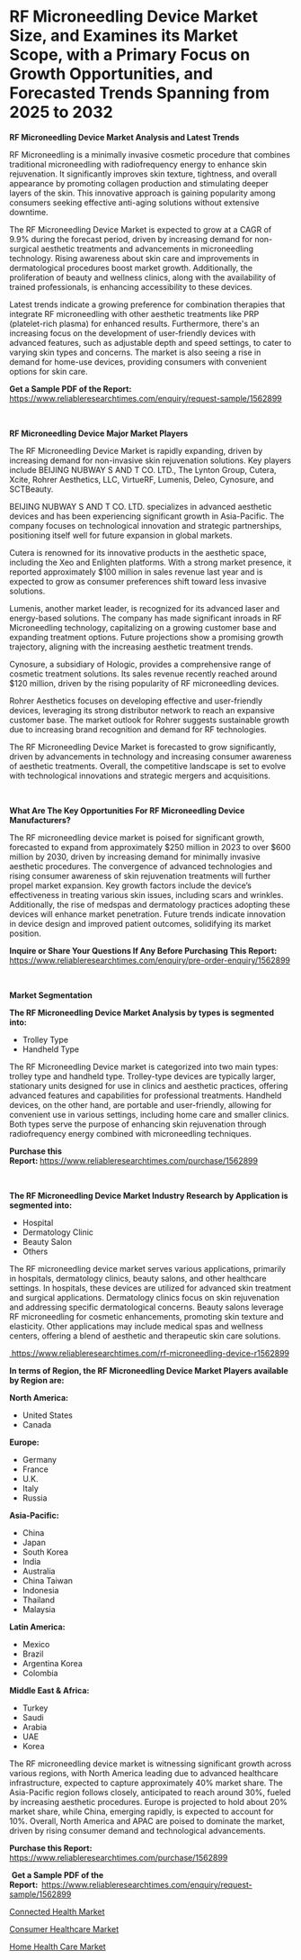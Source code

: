 <p><h1>RF Microneedling Device Market Size, and Examines its Market Scope, with a Primary Focus on Growth Opportunities, and Forecasted Trends Spanning from 2025 to 2032</h1></p><p><strong>RF Microneedling Device Market Analysis and Latest Trends</strong></p>
<p><p>RF Microneedling is a minimally invasive cosmetic procedure that combines traditional microneedling with radiofrequency energy to enhance skin rejuvenation. It significantly improves skin texture, tightness, and overall appearance by promoting collagen production and stimulating deeper layers of the skin. This innovative approach is gaining popularity among consumers seeking effective anti-aging solutions without extensive downtime.</p><p>The RF Microneedling Device Market is expected to grow at a CAGR of 9.9% during the forecast period, driven by increasing demand for non-surgical aesthetic treatments and advancements in microneedling technology. Rising awareness about skin care and improvements in dermatological procedures boost market growth. Additionally, the proliferation of beauty and wellness clinics, along with the availability of trained professionals, is enhancing accessibility to these devices.</p><p>Latest trends indicate a growing preference for combination therapies that integrate RF microneedling with other aesthetic treatments like PRP (platelet-rich plasma) for enhanced results. Furthermore, there's an increasing focus on the development of user-friendly devices with advanced features, such as adjustable depth and speed settings, to cater to varying skin types and concerns. The market is also seeing a rise in demand for home-use devices, providing consumers with convenient options for skin care.</p></p>
<p><strong>Get a Sample PDF of the Report:&nbsp;</strong> <a href="https://www.reliableresearchtimes.com/enquiry/request-sample/1562899?utm_campaign=2218&utm_medium=2&utm_source=Github&utm_content=ia&utm_term=03032025&utm_id=rf-microneedling-device">https://www.reliableresearchtimes.com/enquiry/request-sample/1562899</a></p>
<p>&nbsp;</p>
<p><strong>RF Microneedling Device Major Market Players</strong></p>
<p><p>The RF Microneedling Device Market is rapidly expanding, driven by increasing demand for non-invasive skin rejuvenation solutions. Key players include BEIJING NUBWAY S AND T CO. LTD., The Lynton Group, Cutera, Xcite, Rohrer Aesthetics, LLC, VirtueRF, Lumenis, Deleo, Cynosure, and SCTBeauty.</p><p>BEIJING NUBWAY S AND T CO. LTD. specializes in advanced aesthetic devices and has been experiencing significant growth in Asia-Pacific. The company focuses on technological innovation and strategic partnerships, positioning itself well for future expansion in global markets.</p><p>Cutera is renowned for its innovative products in the aesthetic space, including the Xeo and Enlighten platforms. With a strong market presence, it reported approximately $100 million in sales revenue last year and is expected to grow as consumer preferences shift toward less invasive solutions.</p><p>Lumenis, another market leader, is recognized for its advanced laser and energy-based solutions. The company has made significant inroads in RF Microneedling technology, capitalizing on a growing customer base and expanding treatment options. Future projections show a promising growth trajectory, aligning with the increasing aesthetic treatment trends.</p><p>Cynosure, a subsidiary of Hologic, provides a comprehensive range of cosmetic treatment solutions. Its sales revenue recently reached around $120 million, driven by the rising popularity of RF microneedling devices.</p><p>Rohrer Aesthetics focuses on developing effective and user-friendly devices, leveraging its strong distributor network to reach an expansive customer base. The market outlook for Rohrer suggests sustainable growth due to increasing brand recognition and demand for RF technologies.</p><p>The RF Microneedling Device Market is forecasted to grow significantly, driven by advancements in technology and increasing consumer awareness of aesthetic treatments. Overall, the competitive landscape is set to evolve with technological innovations and strategic mergers and acquisitions.</p></p>
<p>&nbsp;</p>
<p><strong>What Are The Key Opportunities For RF Microneedling Device Manufacturers?</strong></p>
<p><p>The RF microneedling device market is poised for significant growth, forecasted to expand from approximately $250 million in 2023 to over $600 million by 2030, driven by increasing demand for minimally invasive aesthetic procedures. The convergence of advanced technologies and rising consumer awareness of skin rejuvenation treatments will further propel market expansion. Key growth factors include the device’s effectiveness in treating various skin issues, including scars and wrinkles. Additionally, the rise of medspas and dermatology practices adopting these devices will enhance market penetration. Future trends indicate innovation in device design and improved patient outcomes, solidifying its market position.</p></p>
<p><strong>Inquire or Share Your Questions If Any Before Purchasing This Report:</strong> <a href="https://www.reliableresearchtimes.com/enquiry/pre-order-enquiry/1562899?utm_campaign=2218&utm_medium=2&utm_source=Github&utm_content=ia&utm_term=03032025&utm_id=rf-microneedling-device">https://www.reliableresearchtimes.com/enquiry/pre-order-enquiry/1562899</a></p>
<p>&nbsp;</p>
<p><strong>Market Segmentation</strong></p>
<p><strong>The RF Microneedling Device Market Analysis by types is segmented into:</strong></p>
<p><ul><li>Trolley Type</li><li>Handheld Type</li></ul></p>
<p><p>The RF Microneedling Device market is categorized into two main types: trolley type and handheld type. Trolley-type devices are typically larger, stationary units designed for use in clinics and aesthetic practices, offering advanced features and capabilities for professional treatments. Handheld devices, on the other hand, are portable and user-friendly, allowing for convenient use in various settings, including home care and smaller clinics. Both types serve the purpose of enhancing skin rejuvenation through radiofrequency energy combined with microneedling techniques.</p></p>
<p><strong>Purchase this Report:&nbsp;</strong><a href="https://www.reliableresearchtimes.com/purchase/1562899?utm_campaign=2218&utm_medium=2&utm_source=Github&utm_content=ia&utm_term=03032025&utm_id=rf-microneedling-device">https://www.reliableresearchtimes.com/purchase/1562899</a></p>
<p>&nbsp;</p>
<p><strong>The RF Microneedling Device Market Industry Research by Application is segmented into:</strong></p>
<p><ul><li>Hospital</li><li>Dermatology Clinic</li><li>Beauty Salon</li><li>Others</li></ul></p>
<p><p>The RF microneedling device market serves various applications, primarily in hospitals, dermatology clinics, beauty salons, and other healthcare settings. In hospitals, these devices are utilized for advanced skin treatment and surgical applications. Dermatology clinics focus on skin rejuvenation and addressing specific dermatological concerns. Beauty salons leverage RF microneedling for cosmetic enhancements, promoting skin texture and elasticity. Other applications may include medical spas and wellness centers, offering a blend of aesthetic and therapeutic skin care solutions.</p></p>
<p><a href="https://www.reliableresearchtimes.com/rf-microneedling-device-r1562899?utm_campaign=2218&utm_medium=2&utm_source=Github&utm_content=ia&utm_term=03032025&utm_id=rf-microneedling-device">&nbsp;https://www.reliableresearchtimes.com/rf-microneedling-device-r1562899</a></p>
<p><strong>In terms of Region, the RF Microneedling Device Market Players available by Region are:</strong></p>
<p>
    <p> <strong> North America: </strong>
        <ul>
            <li>United States</li>
            <li>Canada</li>
        </ul>
        </p> 
    <p> <strong> Europe: </strong>
        <ul>
            <li>Germany</li>
            <li>France</li>
            <li>U.K.</li>
            <li>Italy</li>
            <li>Russia</li>
        </ul>
        </p> 
    <p> <strong> Asia-Pacific: </strong>
        <ul>
            <li>China</li>
            <li>Japan</li>
            <li>South Korea</li>
            <li>India</li>
            <li>Australia</li>
            <li>China Taiwan</li>
            <li>Indonesia</li>
            <li>Thailand</li>
            <li>Malaysia</li>
        </ul>
        </p> 
    <p> <strong> Latin America: </strong>
        <ul>
            <li>Mexico</li>
            <li>Brazil</li>
            <li>Argentina Korea</li>
            <li>Colombia</li>
        </ul>
        </p> 
    <p> <strong> Middle East & Africa: </strong>
        <ul>
            <li>Turkey</li>
            <li>Saudi</li>
            <li>Arabia</li>
            <li>UAE</li>
            <li>Korea</li>
        </ul>
    </p>
    </p>
<p><p>The RF microneedling device market is witnessing significant growth across various regions, with North America leading due to advanced healthcare infrastructure, expected to capture approximately 40% market share. The Asia-Pacific region follows closely, anticipated to reach around 30%, fueled by increasing aesthetic procedures. Europe is projected to hold about 20% market share, while China, emerging rapidly, is expected to account for 10%. Overall, North America and APAC are poised to dominate the market, driven by rising consumer demand and technological advancements.</p></p>
<p><strong>Purchase this Report: </strong><a href="https://www.reliableresearchtimes.com/purchase/1562899?utm_campaign=2218&utm_medium=2&utm_source=Github&utm_content=ia&utm_term=03032025&utm_id=rf-microneedling-device">https://www.reliableresearchtimes.com/purchase/1562899</a></p>
<p>&nbsp;<strong>Get a Sample PDF of the Report:&nbsp;&nbsp;</strong><a href="https://www.reliableresearchtimes.com/enquiry/request-sample/1562899?utm_campaign=2218&utm_medium=2&utm_source=Github&utm_content=ia&utm_term=03032025&utm_id=rf-microneedling-device">https://www.reliableresearchtimes.com/enquiry/request-sample/1562899</a></p>
<p><strong></strong></p>
<p><p><a href="https://github.com/shafriusizi/Market-Research-Report-List-1/blob/main/connected-health-market.md?utm_campaign=2218&utm_medium=2&utm_source=Github&utm_content=ia&utm_term=03032025&utm_id=rf-microneedling-device">Connected Health Market</a></p><p><a href="https://github.com/mudgeadamsvx/Market-Research-Report-List-1/blob/main/consumer-healthcare-market.md?utm_campaign=2218&utm_medium=2&utm_source=Github&utm_content=ia&utm_term=03032025&utm_id=rf-microneedling-device">Consumer Healthcare Market</a></p><p><a href="https://github.com/stickkinkel/Market-Research-Report-List-1/blob/main/home-health-care-market.md?utm_campaign=2218&utm_medium=2&utm_source=Github&utm_content=ia&utm_term=03032025&utm_id=rf-microneedling-device">Home Health Care Market</a></p></p>
